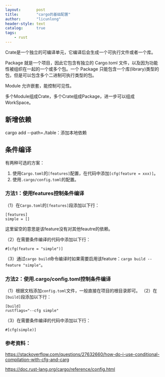```yaml
---
layout:       post
title:        "cargo的基础配置"
author:       "licunlong"
header-style: text
catalog:      true
tags:
    - rust
---
```


Crate是一个独立的可编译单元，它编译后会生成一个可执行文件或者一个库。

Package 就是一个项目，因此它包含有独立的 Cargo.toml 文件，以及因为功能性被组织在一起的一个或多个包。一个 Package 只能包含一个库(library)类型的包，但是可以包含多个二进制可执行类型的包。

Module 允许嵌套，能控制可见性。

多个Module组成Crate，多个Crate组成Package，进一步可以组成WorkSpace。

## 新增依赖

cargo add --path=./table：添加本地依赖

## 条件编译

有两种可选的方案：

1. 使用`Cargo.toml`的`[features]`配置，在代码中添加`[cfg(feature = xxx)]`。
2. 使用`.cargo/config.toml`的配置。

### 方法1：使用features控制条件编译

（1）在`Cargo.toml`的`[features]`段添加以下行：

```
[features]
simple = []
```

这里留空的意思是该feature没有对其他feautre的依赖。

（2）在需要条件编译的代码中添加以下行：

```
#[cfg(feature = "simple")]
```

（3）通过`cargo build`命令编译时如果需要启用该feature：`cargo build --feature "simple"`。

### 方法2：使用.cargo/config.toml控制条件编译

（1）根据文档添加`config.toml`文件，一般直接在项目的根目录即可。
（2）在`[build]`段添加以下行：

```
[build]
rustflags="--cfg simple"
```

（3）在需要条件编译的代码中添加以下行：

```
#[cfg(simple)]
```

### 参考资料：

<https://stackoverflow.com/questions/27632660/how-do-i-use-conditional-compilation-with-cfg-and-carg>

<https://doc.rust-lang.org/cargo/reference/config.html>
